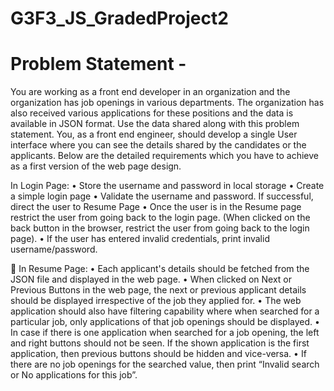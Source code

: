 # G3F3_JS_GradedProject2

# Problem Statement - 

You are working as a front end developer in an organization and the organization has job openings in various departments. The organization has also received various applications for these positions and the data is available in JSON format. Use the data shared along with this problem statement. You, as a front end engineer, should develop a single User interface where you can see the details shared by the candidates or the applicants. Below are the detailed requirements which you have to achieve as a first version of the web page design.

In Login Page: 
	•	Store the username and password in local storage
	•	Create a simple login page
	•	Validate the username and password. If successful, direct the user to Resume Page
	•	Once the user is in the Resume page restrict the user from going back to the login page. (When clicked on the back button in the browser, restrict the user from going back to the login page).
	•	If the user has entered invalid credentials, print invalid username/password.


In Resume Page:
	•	Each applicant's details should be fetched from the JSON file and displayed in the web page.
	•	When clicked on Next or Previous Buttons in the web page, the next or previous applicant details should be displayed irrespective of the job they applied for.
	•	The web application should also have filtering capability where when searched for a particular job, only applications of that job openings should be displayed.
	•	In case if there is one application when searched for a job opening, the left and right buttons should not be seen. If the shown application is the first application, then previous buttons should be hidden and vice-versa.
	•	If there are no job openings for the searched value, then print “Invalid search or No applications for this job”.
 
